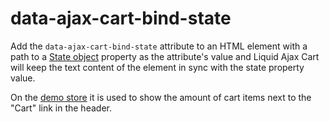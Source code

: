 # data-ajax-cart-bind-state

Add the `data-ajax-cart-bind-state` attribute to an HTML element with a path to a [State object](/reference/state/) property as the attribute's value and Liquid Ajax Cart will keep the text content of the element in sync with the state property value.

On the [demo store](https://liquid-ajax-cart.myshopify.com) it is used to show the amount of cart items next to the "Cart" link in the header.
